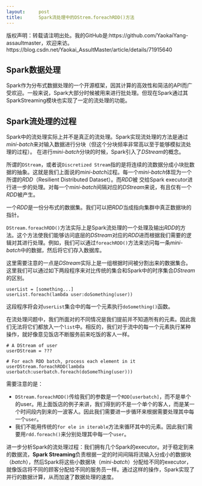 ```yaml
---
layout:     post
title:      Spark流处理中的DStrem.foreachRDD()方法
---
```

<div id="article_content" class="article_content clearfix csdn-tracking-statistics" data-pid="blog" data-mod="popu_307" data-dsm="post">
								<div class="article-copyright">
					版权声明：转载请注明出处。我的GitHub是:https://github.com/YaokaiYang-assaultmaster，欢迎来访。					https://blog.csdn.net/Yaokai_AssultMaster/article/details/71915640				</div>
								            <div id="content_views" class="markdown_views prism-atom-one-dark">
							<!-- flowchart 箭头图标 勿删 -->
							<svg xmlns="http://www.w3.org/2000/svg" style="display: none;"><path stroke-linecap="round" d="M5,0 0,2.5 5,5z" id="raphael-marker-block" style="-webkit-tap-highlight-color: rgba(0, 0, 0, 0);"></path></svg>
							<h2 id="spark数据处理">Spark数据处理</h2>

<p>Spark作为分布式数据处理的一个开源框架，因其计算的高效性和简洁的API而广受欢迎。一般来说，Spark大部分时候被用来进行批处理。但现在Spark通过其SparkStreaming模块也实现了一定的流处理的功能。</p>



<h2 id="spark流处理的过程">Spark流处理的过程</h2>

<p>Spark中的流处理实际上并不是真正的流处理。Spark实现流处理的方法是通过<em>mini-batch</em>来对输入数据进行分块（但这个分块频率非常高以至于能够模拟流处理的过程）。 在进行<em>mini-batch</em>分块的时候，Spark引入了<em>DStream</em>的概念。</p>

<p>所谓的<code>DStream</code>，或者说<code>Discretized Stream</code>指的是将连续的流数据分成小块批数据的抽象。这就是我们上面说的<em>mini-batch</em>过程。每一个<em>mini-batch</em>体现为一个所谓的<em>RDD</em>（Resilient Distributed Dataset）。而<em>RDD</em>被 交给Spark executor进行进一步的处理。对每一个<em>mini-batch</em>间隔对应的<em>DStream</em>来说，有且仅有一个<em>RDD</em>被产生。   </p>

<p>一个<em>RDD</em>是一份分布式的数据集。我们可以把<em>RDD</em>当成指向集群中真正数据块的指针。</p>

<p><code>DStream.foreachRDD()</code>方法实际上是Spark流处理的一个处理及输出<em>RDD</em>的方法。这个方法使我们能够访问底层的<em>DStream</em>对应的<em>RDD</em>进而根据我们需要的逻辑对其进行处理。例如，我们可以通过<code>foreachRDD()</code>方法来访问每一条<em>mini-batch</em>中的数据，然后将它们存入数据库。    </p>

<p>这里需要注意的一点是<em>DStream</em>实际上是一组根据时间被分割出来的数据集合。这里我们可以通过如下两段程序来对比传统的集合和Spark中的时序集合<em>DStream</em>的区别。</p>



<pre class="prettyprint"><code class=" hljs bash">userList = [something...]
userList.foreach(lambda user:<span class="hljs-keyword">do</span>Something(user))</code></pre>

<p>这段程序将会对<code>userList</code>集合中的每一个元素执行<code>doSomething()</code>函数。</p>

<p>在流处理问题中，我们所面对的不同情况是我们提前并不知道所有的元素。因此我们无法将它们都放入一个<code>list</code>中。相反的，我们对于流中的每一个元素执行某种操作，就好像意见饭店不断服务前来吃饭的客人一样。</p>



<pre class="prettyprint"><code class=" hljs vala"><span class="hljs-preprocessor"># A DStream of user</span>
userDStream = ???

<span class="hljs-preprocessor"># For each RDD batch, process each element in it</span>
userDStream.foreachRDD(lambda userbatch:userbatch.<span class="hljs-keyword">foreach</span>(doSomeThing(user)))</code></pre>

<p>需要注意的是：   </p>

<ul>
<li><code>DStream.foreachRDD()</code>传给我们的参数是一个<code>RDD[userbatch]</code>，而不是单个的user。用上面饭店的例子来讲，我们得到的不是一个单个的客人，而是某一个时间段内到来的一波客人。因此我们需要进一步循环来根据需要处理其中每一个<code>user</code>。    </li>
<li>我们不能用传统的<code>for ele in iterable</code>方法来循环其中的元素。因此我们需要用<code>rdd.foreach()</code>来分别处理其中每一个<code>user</code>。</li>
</ul>

<p>进一步分析Spark的流处理过程：我们拥有几个Spark的executor。对于稳定到来的数据流，<strong>Spark Streaming</strong>负责根据一定的时间间隔将流输入分成小的数据块（<em>batch</em>），然后Spark将这些小数据块（<em>mini-batch</em>）分配给不同的executor，就像饭店将不同的顾客分配给不同的服务员一样。通过这样的操作，Spark实现了并行的数据计算，从而加速了数据处理的速度。</p>            </div>
						<link href="https://csdnimg.cn/release/phoenix/mdeditor/markdown_views-9e5741c4b9.css" rel="stylesheet">
                </div>